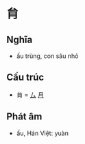 # 䏍

## Nghĩa

* ấu trùng, con sâu nhỏ

## Cấu trúc
* 䏍 = [厶](厶.md) [月](月.md)

## Phát âm

* ấu, Hán Việt: yuàn

<script>window.HANZI_FIELD='䏍';</script>